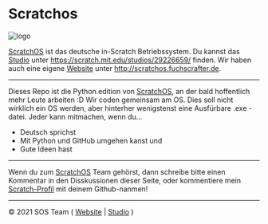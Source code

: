 # Scratchos
![logo]

[ScratchOS] ist das deutsche in-Scratch Betriebssystem. Du kannst das [Studio] unter https://scratch.mit.edu/studios/29226659/ finden. Wir haben auch eine eigene [Website] unter http://scratchos.fuchscrafter.de.
***
Dieses Repo ist die Python.edition von [ScratchOS], an der bald hoffentlich mehr Leute arbeiten :D
Wir coden gemeinsam am OS. Dies soll nicht wirklich ein OS werden, aber hinterher wenigstenst eine Ausfürbare .exe - datei.
Jeder kann mitmachen, wenn du...
* Deutsch sprichst
* Mit Python und GitHub umgehen kanst und
* Gute Ideen hast
***
Wenn du zum [ScratchOS] Team gehörst, dann schreibe bitte einen Kommentar in den Disskussionen dieser Seite, oder kommentiere mein [Scratch-Profil](https://scratch.mit.edu/users/FuchsCrafter/) mit deinem Github-nanmen!
***
&copy; 2021 SOS Team ( [Website] | [Studio] )




[Website]: http://scratchos.fuchscrafter.de
[Studio]: https://scratch.mit.edu/studios/29226659/
[ScratchOS]: http://scratchos.fuchscrafter.de
[logo]: https://cdn2.scratch.mit.edu/get_image/gallery/29226659_200x130.png
